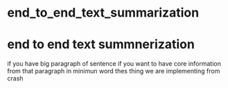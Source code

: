 # end_to_end_text_summarization  


# end to end text summnerization 

if you have big paragraph of sentence if you want to have core information from that paragraph in minimun word 
thes thing we are implementing from crash 
